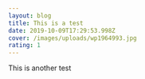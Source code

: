 ```yaml
---
layout: blog
title: This is a test
date: 2019-10-09T17:29:53.998Z
cover: /images/uploads/wp1964993.jpg
rating: 1
---
```

This is another test
